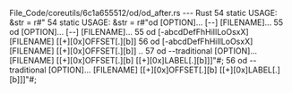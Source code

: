 File_Code/coreutils/6c1a655512/od/od_after.rs --- Rust
54 static USAGE: &str = r#"                                                                                                                                  54 static USAGE: &str = r#"od [OPTION]... [--] [FILENAME]...
55     od [OPTION]... [--] [FILENAME]...                                                                                                                     55     od [-abcdDefFhHiIlLoOsxX] [FILENAME] [[+][0x]OFFSET[.][b]]
56     od [-abcdDefFhHiIlLoOsxX] [FILENAME] [[+][0x]OFFSET[.][b]]                                                                                            .. 
57     od --traditional [OPTION]... [FILENAME] [[+][0x]OFFSET[.][b] [[+][0x]LABEL[.][b]]]"#;                                                                 56     od --traditional [OPTION]... [FILENAME] [[+][0x]OFFSET[.][b] [[+][0x]LABEL[.][b]]]"#;

